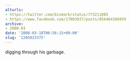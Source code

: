 ```yaml
---
alturls:
- https://twitter.com/bismark/status/773211085
- https://www.facebook.com/17803937/posts/856464166959
archive:
- 2008-03
date: '2008-03-18T06:56:15+00:00'
slug: '1205823375'
---
```


digging through his garbage.

